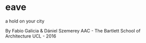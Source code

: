 # eave
a hold on your city

By Fabio Galicia & Dániel Szemerey
AAC - The Bartlett School of Architecture
UCL - 2016
